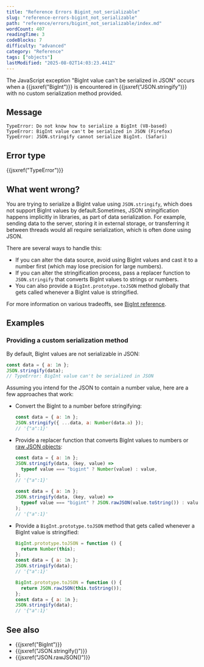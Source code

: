 ```yaml
---
title: "Reference Errors Bigint_not_serializable"
slug: "reference-errors-bigint_not_serializable"
path: "reference/errors/bigint_not_serializable/index.md"
wordCount: 407
readingTime: 3
codeBlocks: 7
difficulty: "advanced"
category: "Reference"
tags: ["objects"]
lastModified: "2025-08-02T14:03:23.441Z"
---
```



The JavaScript exception "BigInt value can't be serialized in JSON" occurs when a {{jsxref("BigInt")}} is encountered in {{jsxref("JSON.stringify")}} with no custom serialization method provided.

## Message

```plain
TypeError: Do not know how to serialize a BigInt (V8-based)
TypeError: BigInt value can't be serialized in JSON (Firefox)
TypeError: JSON.stringify cannot serialize BigInt. (Safari)
```

## Error type

{{jsxref("TypeError")}}

## What went wrong?

You are trying to serialize a BigInt value using `JSON.stringify`, which does not support BigInt values by default.Sometimes, JSON stringification happens implicitly in libraries, as part of data serialization. For example, sending data to the server, storing it in external storage, or transferring it between threads would all require serialization, which is often done using JSON.

There are several ways to handle this:

- If you can alter the data source, avoid using BigInt values and cast it to a number first (which may lose precision for large numbers).
- If you can alter the stringification process, pass a replacer function to `JSON.stringify` that converts BigInt values to strings or numbers.
- You can also provide a `BigInt.prototype.toJSON` method globally that gets called whenever a BigInt value is stringified.

For more information on various tradeoffs, see [BigInt reference](/en-US/docs/Web/JavaScript/Reference/Global_Objects/BigInt#use_within_json).

## Examples

### Providing a custom serialization method

By default, BigInt values are not serializable in JSON:

```js example-bad
const data = { a: 1n };
JSON.stringify(data);
// TypeError: BigInt value can't be serialized in JSON
```

Assuming you intend for the JSON to contain a number value, here are a few approaches that work:

- Convert the BigInt to a number before stringifying:

  ```js
  const data = { a: 1n };
  JSON.stringify({ ...data, a: Number(data.a) });
  // '{"a":1}'
  ```

- Provide a replacer function that converts BigInt values to numbers or [raw JSON objects](/en-US/docs/Web/JavaScript/Reference/Global_Objects/JSON/rawJSON):

  ```js
  const data = { a: 1n };
  JSON.stringify(data, (key, value) =>
    typeof value === "bigint" ? Number(value) : value,
  );
  // '{"a":1}'
  ```

  ```js
  const data = { a: 1n };
  JSON.stringify(data, (key, value) =>
    typeof value === "bigint" ? JSON.rawJSON(value.toString()) : value,
  );
  // '{"a":1}'
  ```

- Provide a `BigInt.prototype.toJSON` method that gets called whenever a BigInt value is stringified:

  ```js
  BigInt.prototype.toJSON = function () {
    return Number(this);
  };
  const data = { a: 1n };
  JSON.stringify(data);
  // '{"a":1}'
  ```

  ```js
  BigInt.prototype.toJSON = function () {
    return JSON.rawJSON(this.toString());
  };
  const data = { a: 1n };
  JSON.stringify(data);
  // '{"a":1}'
  ```

## See also

- {{jsxref("BigInt")}}
- {{jsxref("JSON.stringify()")}}
- {{jsxref("JSON.rawJSON()")}}

